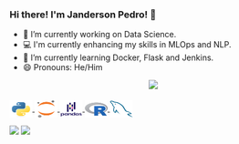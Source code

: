 ### Hi there! I'm Janderson Pedro! 👋

- 🔭 I’m currently working on Data Science.
- 💻 I'm currently enhancing my skills in MLOps and NLP.
- 🌱 I’m currently learning Docker, Flask and Jenkins.
- 😄 Pronouns: He/Him

<div align="center">
  <a href="https://github.com/Jandersonpedro">
  <img height="180em" src="https://github-readme-stats.vercel.app/api?username=Jandersonpedro&show_icons=true&theme=dark&include_all_commits=true&count_private=true"/>
  <!---
  <img height="180em" src="https://github-readme-stats.vercel.app/api/top-langs/?username=Jandersonpedro&count_private=true&layout=compact&langs_count=7&theme=dark"/>
  -->
</div>
  
<div style="display: inline_block"><br>
  <img align="center" alt="Janderson-Python" height="30" width="40" src="https://raw.githubusercontent.com/devicons/devicon/master/icons/python/python-original.svg">
  <img align="center" alt="Janderson-Jupyter" height="30" width="40" src="https://raw.githubusercontent.com/devicons/devicon/master/icons/jupyter/jupyter-original.svg">
  <img align="center" alt="Janderson-Pandas" height="30" width="40" src="https://raw.githubusercontent.com/devicons/devicon/master/icons/pandas/pandas-original-wordmark.svg">
  <img align="center" alt="Janderson-R" height="30" width="40" src="https://raw.githubusercontent.com/devicons/devicon/master/icons/r/r-original.svg">
  <img align="center" alt="Janderson-MySQL" height="30" width="40" src="https://raw.githubusercontent.com/devicons/devicon/master/icons/mysql/mysql-original.svg">
  
  
</div>
  
<div> 

  <a href = "mailto:jandersonpedrods@gmail.com"><img src="https://img.shields.io/badge/Gmail-D14836?style=for-the-badge&logo=gmail&logoColor=white" target="_blank"></a>
  <a href="https://www.linkedin.com/in/jandersonpedrods/" target="_blank"><img src="https://img.shields.io/badge/-LinkedIn-%230077B5?style=for-the-badge&logo=linkedin&logoColor=white" target="_blank"></a>
